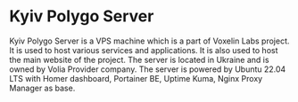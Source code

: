 # Kyiv Polygo Server

Kyiv Polygo Server is a VPS machine which is a part of Voxelin Labs project. It is used to host various services and applications. It is also used to host the main website of the project. The server is located in Ukraine and is owned by Volia Provider company. The server is powered by Ubuntu 22.04 LTS with Homer dashboard, Portainer BE, Uptime Kuma, Nginx Proxy Manager as base.
